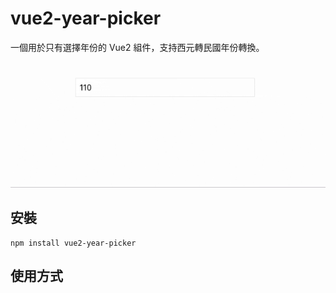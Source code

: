 # vue2-year-picker

一個用於只有選擇年份的 Vue2 組件，支持西元轉民國年份轉換。

![範例](./src/assets/image/example.gif)


## 安裝

```
npm install vue2-year-picker
```

## 使用方式
